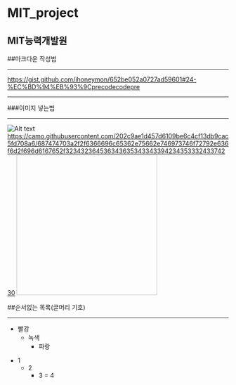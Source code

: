 # MIT_project
## MIT능력개발원

##마크다운 작성법

<hr


https://gist.github.com/ihoneymon/652be052a0727ad59601#24-%EC%BD%94%EB%93%9Cprecodecodepre




<hr


###이미지 넣는법


<hr

![Alt text](/path/to/img.jpg "Optional title")
https://camo.githubusercontent.com/202c9ae1d457d6109be6c4cf13db9cac5fd708a6/687474703a2f2f6366696c65362e75662e746973746f72792e636f6d2f696d6167652f32343236453634363534334339423435333243374230
<img width="320" height="320"></img>


##순서없는 목록(글머리 기호)



<hr


*******


- 빨강
  - 녹색
    - 파랑


* 1
    - 2
    	+ 3
            = 4
